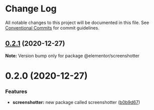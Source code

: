 # Change Log

All notable changes to this project will be documented in this file.
See [Conventional Commits](https://conventionalcommits.org) for commit guidelines.

## [0.2.1](https://github.com/elementor/elementor-editor-packages/compare/@elementor/screenshotter@0.2.0...@elementor/screenshotter@0.2.1) (2020-12-27)

**Note:** Version bump only for package @elementor/screenshotter





# 0.2.0 (2020-12-27)


### Features

* **screenshotter:** new package called screenshotter ([b0b9d67](https://github.com/elementor/elementor-editor-packages/commit/b0b9d677c4e7c03f3ebbefe4bcb2ef156bbcad68))
